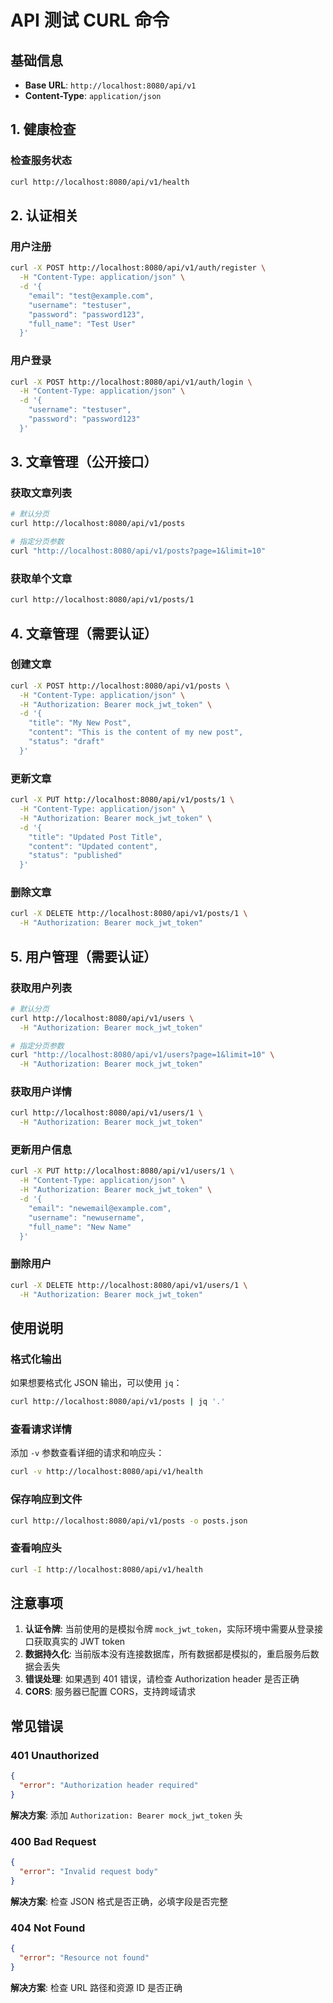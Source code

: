 # API 测试 CURL 命令

## 基础信息
- **Base URL**: `http://localhost:8080/api/v1`
- **Content-Type**: `application/json`

## 1. 健康检查

### 检查服务状态
```bash
curl http://localhost:8080/api/v1/health
```

## 2. 认证相关

### 用户注册
```bash
curl -X POST http://localhost:8080/api/v1/auth/register \
  -H "Content-Type: application/json" \
  -d '{
    "email": "test@example.com",
    "username": "testuser",
    "password": "password123",
    "full_name": "Test User"
  }'
```

### 用户登录
```bash
curl -X POST http://localhost:8080/api/v1/auth/login \
  -H "Content-Type: application/json" \
  -d '{
    "username": "testuser",
    "password": "password123"
  }'
```

## 3. 文章管理（公开接口）

### 获取文章列表
```bash
# 默认分页
curl http://localhost:8080/api/v1/posts

# 指定分页参数
curl "http://localhost:8080/api/v1/posts?page=1&limit=10"
```

### 获取单个文章
```bash
curl http://localhost:8080/api/v1/posts/1
```

## 4. 文章管理（需要认证）

### 创建文章
```bash
curl -X POST http://localhost:8080/api/v1/posts \
  -H "Content-Type: application/json" \
  -H "Authorization: Bearer mock_jwt_token" \
  -d '{
    "title": "My New Post",
    "content": "This is the content of my new post",
    "status": "draft"
  }'
```

### 更新文章
```bash
curl -X PUT http://localhost:8080/api/v1/posts/1 \
  -H "Content-Type: application/json" \
  -H "Authorization: Bearer mock_jwt_token" \
  -d '{
    "title": "Updated Post Title",
    "content": "Updated content",
    "status": "published"
  }'
```

### 删除文章
```bash
curl -X DELETE http://localhost:8080/api/v1/posts/1 \
  -H "Authorization: Bearer mock_jwt_token"
```

## 5. 用户管理（需要认证）

### 获取用户列表
```bash
# 默认分页
curl http://localhost:8080/api/v1/users \
  -H "Authorization: Bearer mock_jwt_token"

# 指定分页参数
curl "http://localhost:8080/api/v1/users?page=1&limit=10" \
  -H "Authorization: Bearer mock_jwt_token"
```

### 获取用户详情
```bash
curl http://localhost:8080/api/v1/users/1 \
  -H "Authorization: Bearer mock_jwt_token"
```

### 更新用户信息
```bash
curl -X PUT http://localhost:8080/api/v1/users/1 \
  -H "Content-Type: application/json" \
  -H "Authorization: Bearer mock_jwt_token" \
  -d '{
    "email": "newemail@example.com",
    "username": "newusername",
    "full_name": "New Name"
  }'
```

### 删除用户
```bash
curl -X DELETE http://localhost:8080/api/v1/users/1 \
  -H "Authorization: Bearer mock_jwt_token"
```

## 使用说明

### 格式化输出
如果想要格式化 JSON 输出，可以使用 `jq`：
```bash
curl http://localhost:8080/api/v1/posts | jq '.'
```

### 查看请求详情
添加 `-v` 参数查看详细的请求和响应头：
```bash
curl -v http://localhost:8080/api/v1/health
```

### 保存响应到文件
```bash
curl http://localhost:8080/api/v1/posts -o posts.json
```

### 查看响应头
```bash
curl -I http://localhost:8080/api/v1/health
```

## 注意事项

1. **认证令牌**: 当前使用的是模拟令牌 `mock_jwt_token`，实际环境中需要从登录接口获取真实的 JWT token
2. **数据持久化**: 当前版本没有连接数据库，所有数据都是模拟的，重启服务后数据会丢失
3. **错误处理**: 如果遇到 401 错误，请检查 Authorization header 是否正确
4. **CORS**: 服务器已配置 CORS，支持跨域请求

## 常见错误

### 401 Unauthorized
```json
{
  "error": "Authorization header required"
}
```
**解决方案**: 添加 `Authorization: Bearer mock_jwt_token` 头

### 400 Bad Request
```json
{
  "error": "Invalid request body"
}
```
**解决方案**: 检查 JSON 格式是否正确，必填字段是否完整

### 404 Not Found
```json
{
  "error": "Resource not found"
}
```
**解决方案**: 检查 URL 路径和资源 ID 是否正确